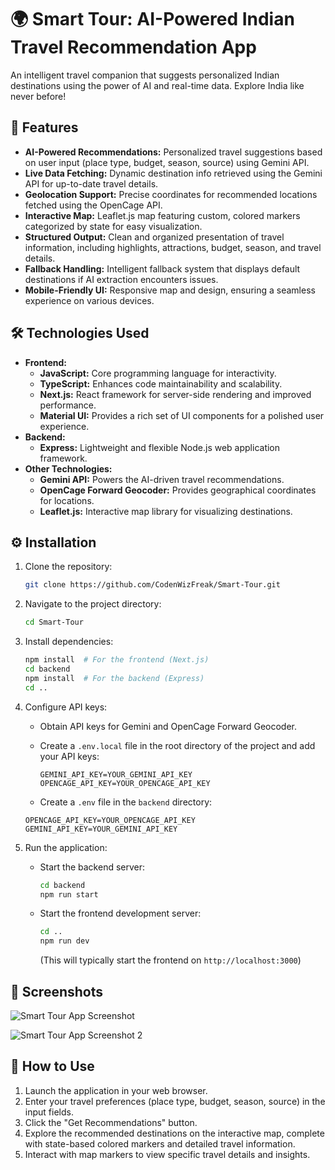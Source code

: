# 🌍 Smart Tour: AI-Powered Indian Travel Recommendation App

An intelligent travel companion that suggests personalized Indian destinations using the power of AI and real-time data. Explore India like never before!

## 🌟 Features

- **AI-Powered Recommendations:** Personalized travel suggestions based on user input (place type, budget, season, source) using Gemini API.
- **Live Data Fetching:** Dynamic destination info retrieved using the Gemini API for up-to-date travel details.
- **Geolocation Support:** Precise coordinates for recommended locations fetched using the OpenCage API.
- **Interactive Map:** Leaflet.js map featuring custom, colored markers categorized by state for easy visualization.
- **Structured Output:** Clean and organized presentation of travel information, including highlights, attractions, budget, season, and travel details.
- **Fallback Handling:**  Intelligent fallback system that displays default destinations if AI extraction encounters issues.
- **Mobile-Friendly UI:**  Responsive map and design, ensuring a seamless experience on various devices.

## 🛠️ Technologies Used

- **Frontend:**
    - **JavaScript:** Core programming language for interactivity.
    - **TypeScript:** Enhances code maintainability and scalability.
    - **Next.js:** React framework for server-side rendering and improved performance.
    - **Material UI:**  Provides a rich set of UI components for a polished user experience.
- **Backend:**
    - **Express:** Lightweight and flexible Node.js web application framework.
- **Other Technologies:**
    - **Gemini API:** Powers the AI-driven travel recommendations.
    - **OpenCage Forward Geocoder:** Provides geographical coordinates for locations.
    - **Leaflet.js:**  Interactive map library for visualizing destinations.
 
## ⚙️ Installation

1. Clone the repository:
   ```bash
   git clone https://github.com/CodenWizFreak/Smart-Tour.git
   ```

2. Navigate to the project directory:
   ```bash
   cd Smart-Tour
   ```

3. Install dependencies:
   ```bash
   npm install  # For the frontend (Next.js)
   cd backend
   npm install  # For the backend (Express)
   cd ..
   ```

4. Configure API keys:

   - Obtain API keys for Gemini and OpenCage Forward Geocoder.
   - Create a `.env.local` file in the root directory of the project and add your API keys:

     ```
     GEMINI_API_KEY=YOUR_GEMINI_API_KEY
     OPENCAGE_API_KEY=YOUR_OPENCAGE_API_KEY
     ```

   - Create a `.env` file in the `backend` directory:
    ```
    OPENCAGE_API_KEY=YOUR_OPENCAGE_API_KEY
    GEMINI_API_KEY=YOUR_GEMINI_API_KEY
    ```
5. Run the application:

   - Start the backend server:
     ```bash
     cd backend
     npm run start
     ```

   - Start the frontend development server:
     ```bash
     cd ..
     npm run dev
     ```

     (This will typically start the frontend on `http://localhost:3000`)

## 📸 Screenshots

![Smart Tour App Screenshot](https://i.imgur.com/YOUR_SCREENSHOT_LINK_HERE.png)
<!-- Replace with a relevant screenshot link. Example link above points to imgur, which is commonly used. -->
<!-- Add more screenshots as needed -->
![Smart Tour App Screenshot 2](https://i.imgur.com/YOUR_SCREENSHOT_LINK_HERE_2.png)

## 🚀 How to Use

1.  Launch the application in your web browser.
2.  Enter your travel preferences (place type, budget, season, source) in the input fields.
3.  Click the "Get Recommendations" button.
4.  Explore the recommended destinations on the interactive map, complete with state-based colored markers and detailed travel information.
5.  Interact with map markers to view specific travel details and insights.

